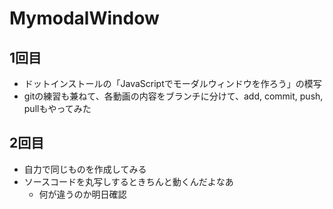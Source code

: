 # MymodalWindow

## 1回目
- ドットインストールの「JavaScriptでモーダルウィンドウを作ろう」の模写
- gitの練習も兼ねて、各動画の内容をブランチに分けて、add, commit, push, pullもやってみた

## 2回目
- 自力で同じものを作成してみる
- ソースコードを丸写しするときちんと動くんだよなあ
    - 何が違うのか明日確認
